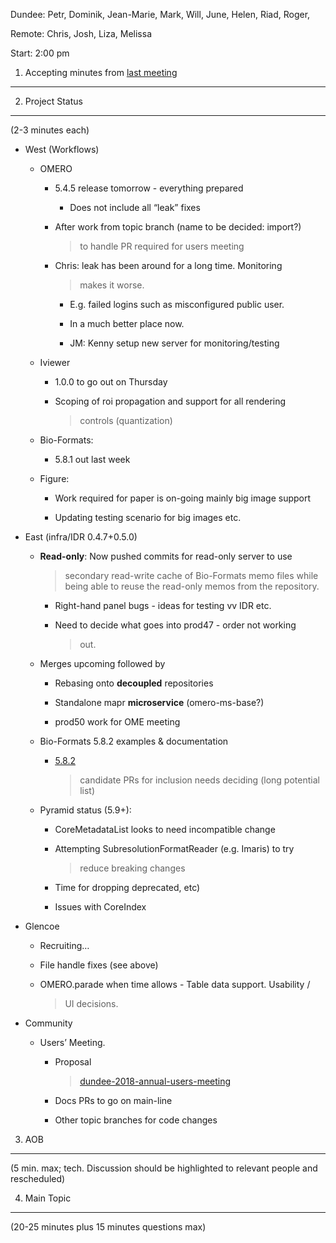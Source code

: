 Dundee: Petr, Dominik, Jean-Marie, Mark, Will, June, Helen, Riad, Roger,

Remote: Chris, Josh, Liza, Melissa

Start: 2:00 pm

1. Accepting minutes from [<u>last meeting</u>](https://docs.google.com/document/d/1hyZuNNbSZmfBNYEKKhi-YB7YuLXi5mMyeZU87D_75Tw/edit)
-------------------------------------------------------------------------------------------------------------------------------------

2. Project Status
-----------------

(2-3 minutes each)

-   West (Workflows)

    -   OMERO

        -   5.4.5 release tomorrow - everything prepared

            -   Does not include all “leak” fixes

        -   After work from topic branch (name to be decided: import?)
            > to handle PR required for users meeting

        -   Chris: leak has been around for a long time. Monitoring
            > makes it worse.

            -   E.g. failed logins such as misconfigured public user.

            -   In a much better place now.

            -   JM: Kenny setup new server for monitoring/testing

    -   Iviewer

        -   1.0.0 to go out on Thursday

        -   Scoping of roi propagation and support for all rendering
            > controls (quantization)

    -   Bio-Formats:

        -   5.8.1 out last week

    -   Figure:

        -   Work required for paper is on-going mainly big image support

        -   Updating testing scenario for big images etc.

-   East (infra/IDR 0.4.7+0.5.0)

    -   **Read-only**: Now pushed commits for read-only server to use
        > secondary read-write cache of Bio-Formats memo files while
        > being able to reuse the read-only memos from the repository.

        -   Right-hand panel bugs - ideas for testing vv IDR etc.

        -   Need to decide what goes into prod47 - order not working
            > out.

    -   Merges upcoming followed by

        -   Rebasing onto **decoupled** repositories

        -   Standalone mapr **microservice** (omero-ms-base?)

        -   prod50 work for OME meeting

    -   Bio-Formats 5.8.2 examples & documentation

        -   [<u>5.8.2</u>](https://trello.com/b/jTlKX5LP/bio-formats-582)
            > candidate PRs for inclusion needs deciding (long potential
            > list)

    -   Pyramid status (5.9+):

        -   CoreMetadataList looks to need incompatible change

        -   Attempting SubresolutionFormatReader (e.g. Imaris) to try
            > reduce breaking changes

        -   Time for dropping deprecated, etc)

        -   Issues with CoreIndex

-   Glencoe

    -   Recruiting…

    -   File handle fixes (see above)

    -   OMERO.parade when time allows - Table data support. Usability /
        > UI decisions.

-   Community

    -   Users’ Meeting.

        -   Proposal
            > [<u>dundee-2018-annual-users-meeting</u>](https://trello.com/b/UzBkdA5T/dundee-2018-annual-users-meeting)

        -   Docs PRs to go on main-line

        -   Other topic branches for code changes

3. AOB
------

(5 min. max; tech. Discussion should be highlighted to relevant people
and rescheduled)

4. Main Topic
-------------

(20-25 minutes plus 15 minutes questions max)
